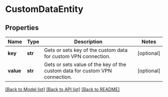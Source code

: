 # CustomDataEntity

## Properties
Name | Type | Description | Notes
------------ | ------------- | ------------- | -------------
**key** | **str** | Gets or sets key of the custom data for custom VPN connection. | [optional] 
**value** | **str** | Gets or sets value of the key of the custom data for custom VPN connection. | [optional] 

[[Back to Model list]](../README.md#documentation-for-models) [[Back to API list]](../README.md#documentation-for-api-endpoints) [[Back to README]](../README.md)


